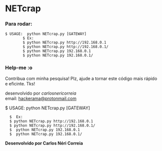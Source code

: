 # NETcrap

<h3>Para rodar:</h3>

	$ USAGE:  python NETcrap.py [GATEWAY]
     	 	$ Ex:
     		$ python NETcrap.py http://192.168.0.1
     	 	$ python NETcrap.py http://192.168.0.1/
     	 	$ python NETcrap.py 192.168.0.1     
     	 	$ python NETcrap.py 192.168.0.1/

<h3>Help-me :o</h3>

Contribua com minha pesquisa! Plz, ajude a tornar este código mais rápido e eficinte. Tks!

desenvolvido por _carlosnericorreia_<br>
email: hackerama@protonmail.com
 
  
  
  
  
  
  
  
  
  
  
  
  
  
  
  
  $ USAGE:  python NETcrap.py [GATEWAY]
		
      $  Ex:
      $ python NETcrap.py http://192.168.0.1
      $ python NETcrap.py http://192.168.0.1/
      $  python NETcrap.py 192.168.0.1     
      $  python NETcrap.py 192.168.0.1/
      
 <b>Desenvolvido por Carlos Néri Correia</b>
